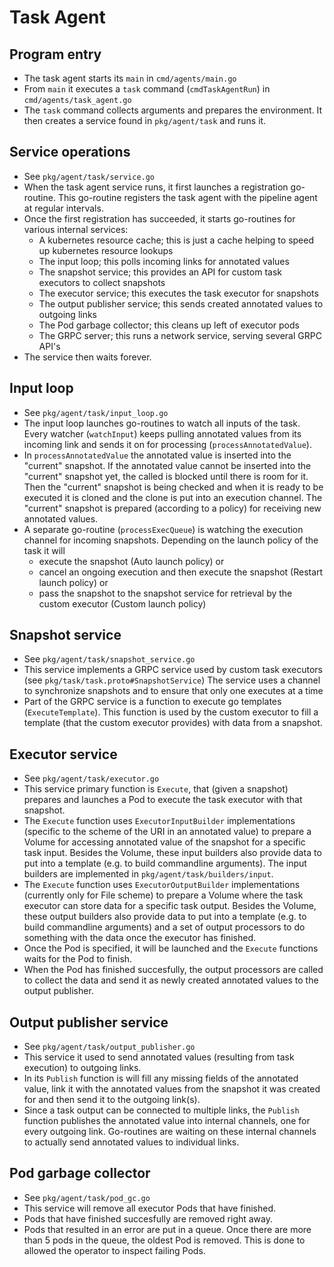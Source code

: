 # Task Agent

## Program entry

- The task agent starts its `main` in `cmd/agents/main.go`
- From `main` it executes a `task` command (`cmdTaskAgentRun`) in `cmd/agents/task_agent.go`
- The `task` command collects arguments and prepares the environment.
  It then creates a service found in `pkg/agent/task` and runs it.

## Service operations

- See `pkg/agent/task/service.go`
- When the task agent service runs, it first launches a registration go-routine.
  This go-routine registers the task agent with the pipeline agent at regular intervals.
- Once the first registration has succeeded, it starts go-routines for various
  internal services:
  - A kubernetes resource cache; this is just a cache helping to speed up kubernetes resource lookups
  - The input loop; this polls incoming links for annotated values
  - The snapshot service; this provides an API for custom task executors to collect snapshots
  - The executor service; this executes the task executor for snapshots
  - The output publisher service; this sends created annotated values to outgoing links
  - The Pod garbage collector; this cleans up left of executor pods
  - The GRPC server; this runs a network service, serving several GRPC API's
- The service then waits forever.

## Input loop

- See `pkg/agent/task/input_loop.go`
- The input loop launches go-routines to watch all inputs of the task.
  Every watcher (`watchInput`) keeps pulling annotated values from its incoming link
  and sends it on for processing (`processAnnotatedValue`).
- In `processAnnotatedValue` the annotated value is inserted into the "current"
  snapshot. If the annotated value cannot be inserted into the "current"
  snapshot yet, the called is blocked until there is room for it.
  Then the "current" snapshot is being checked and when it is ready to be executed
  it is cloned and the clone is put into an execution channel. The "current" snapshot
  is prepared (according to a policy) for receiving new annotated values.
- A separate go-routine (`processExecQueue`) is watching the execution channel
  for incoming snapshots. Depending on the launch policy of the task it will
  - execute the snapshot (Auto launch policy) or
  - cancel an ongoing execution and then execute the snapshot (Restart launch policy) or
  - pass the snapshot to the snapshot service for retrieval by the custom executor (Custom launch policy)

## Snapshot service

- See `pkg/agent/task/snapshot_service.go`
- This service implements a GRPC service used by custom task executors (see `pkg/task/task.proto#SnapshotService`)
  The service uses a channel to synchronize snapshots and to ensure that only one executes at a time
- Part of the GRPC service is a function to execute go templates (`ExecuteTemplate`).
  This function is used by the custom executor to fill a template (that the custom executor provides)
  with data from a snapshot.

## Executor service

- See `pkg/agent/task/executor.go`
- This service primary function is `Execute`, that (given a snapshot) prepares and launches
  a Pod to execute the task executor with that snapshot.
- The `Execute` function uses `ExecutorInputBuilder` implementations (specific to the scheme of the URI in an annotated value)
  to prepare a Volume for accessing annotated value of the snapshot for a specific task input.
  Besides the Volume, these input builders also provide data to put into a template (e.g. to build commandline arguments).
  The input builders are implemented in `pkg/agent/task/builders/input`.
- The `Execute` function uses `ExecutorOutputBuilder` implementations (currently only for File scheme)
  to prepare a Volume where the task executor can store data for a specific task output.
  Besides the Volume, these output builders also provide data to put into a template (e.g. to build commandline arguments)
  and a set of output processors to do something with the data once the executor has finished.
- Once the Pod is specified, it will be launched and the `Execute` functions waits for the Pod to finish.
- When the Pod has finished succesfully, the output processors are called to collect the data and
  send it as newly created annotated values to the output publisher.

## Output publisher service

- See `pkg/agent/task/output_publisher.go`
- This service it used to send annotated values (resulting from task execution) to outgoing
  links.
- In its `Publish` function is will fill any missing fields of the annotated value,
  link it with the annotated values from the snapshot it was created for and then
  send it to the outgoing link(s).
- Since a task output can be connected to multiple links, the `Publish` function
  publishes the annotated value into internal channels, one for every outgoing
  link. Go-routines are waiting on these internal channels to actually send
  annotated values to individual links.

## Pod garbage collector

- See `pkg/agent/task/pod_gc.go`
- This service will remove all executor Pods that have finished.
- Pods that have finished succesfully are removed right away.
- Pods that resulted in an error are put in a queue.
  Once there are more than 5 pods in the queue, the oldest Pod is removed.
  This is done to allowed the operator to inspect failing Pods.
